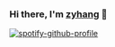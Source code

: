 ### Hi there, I'm [zyhang](https://zyhang.com) 👋

<!--
**izyhang/izyhang** is a ✨ _special_ ✨ repository because its `README.md` (this file) appears on your GitHub profile.

Here are some ideas to get you started:

- 🔭 I’m currently working on ...
- 🌱 I’m currently learning ...
- 👯 I’m looking to collaborate on ...
- 🤔 I’m looking for help with ...
- 💬 Ask me about ...
- 📫 How to reach me: ...
- 😄 Pronouns: ...
- ⚡ Fun fact: ...
-->

<!-- ![](https://raw.githubusercontent.com/izyhang/home/master/docs/page_background.jpg) -->

<!-- <p align="center"> 
  Visitor count<br>
  <img src="https://profile-counter.glitch.me/izyhang/count.svg" />
</p> -->

<!-- [![Top Langs](https://github-readme-stats.vercel.app/api/top-langs/?username=izyhang&layout=compact)](https://github.com/izyhang/github-readme-stats) -->

[![spotify-github-profile](https://spotify-github-profile.vercel.app/api/view?uid=izyhang&cover_image=true)](https://spotify-github-profile.vercel.app/api/view?uid=izyhang&redirect=true)
